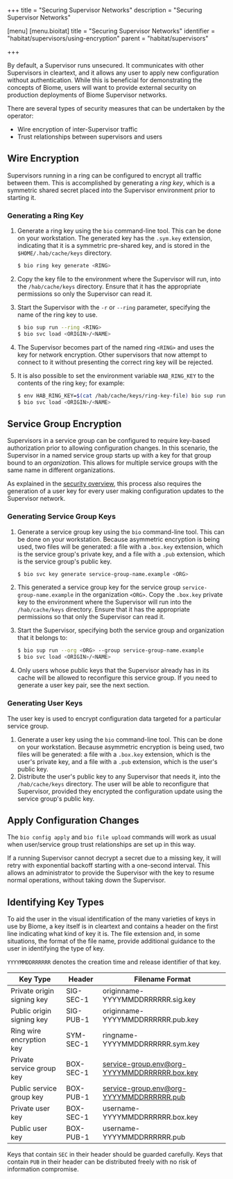 +++
title = "Securing Supervisor Networks"
description = "Securing Supervisor Networks"

[menu]
  [menu.bioitat]
    title = "Securing Supervisor Networks"
    identifier = "habitat/supervisors/using-encryption"
    parent = "habitat/supervisors"

+++

By default, a Supervisor runs unsecured. It communicates with other Supervisors in cleartext, and it allows any user to apply new configuration without authentication. While this is beneficial for demonstrating the concepts of Biome, users will want to provide external security on production deployments of Biome Supervisor networks.

There are several types of security measures that can be undertaken by the operator:

* Wire encryption of inter-Supervisor traffic
* Trust relationships between supervisors and users

## Wire Encryption

Supervisors running in a ring can be configured to encrypt all traffic between them. This is accomplished by generating a _ring key_, which is a symmetric shared secret placed into the Supervisor environment prior to starting it.

### Generating a Ring Key

1. Generate a ring key using the `bio` command-line tool. This can be done on your workstation. The generated key has the `.sym.key` extension, indicating that it is a symmetric pre-shared key, and is stored in the `$HOME/.hab/cache/keys` directory.

    ```bash
    $ bio ring key generate <RING>
    ```

2. Copy the key file to the environment where the Supervisor will run, into the `/hab/cache/keys` directory. Ensure that it has the appropriate permissions so only the Supervisor can read it.
3. Start the Supervisor with the `-r` or `--ring` parameter, specifying the name of the ring key to use.

    ```bash
    $ bio sup run --ring <RING>
    $ bio svc load <ORIGIN>/<NAME>
    ```

4. The Supervisor becomes part of the named ring `<RING>` and uses the key for network encryption. Other supervisors that now attempt to connect to it without presenting the correct ring key will be rejected.
5. It is also possible to set the environment variable `HAB_RING_KEY` to the contents of the ring key; for example:

    ```bash
    $ env HAB_RING_KEY=$(cat /hab/cache/keys/ring-key-file) bio sup run
    $ bio svc load <ORIGIN>/<NAME>
    ```

## Service Group Encryption

Supervisors in a service group can be configured to require key-based authorization prior to allowing configuration changes. In this scenario, the Supervisor in a named service group starts up with a key for that group bound to an _organization_. This allows for multiple service groups with the same name in different organizations.

As explained in the [security overview](/docs/internals#crypto-internals), this process also requires the generation of a user key for every user making configuration updates to the Supervisor network.

### Generating Service Group Keys

1. Generate a service group key using the `bio` command-line tool. This can be done on your workstation. Because asymmetric encryption is being used, two files will be generated: a file with a `.box.key` extension, which is the service group's private key, and a file with a `.pub` extension, which is the service group's public key.

    ```bash
    $ bio svc key generate service-group-name.example <ORG>
    ```

2. This generated a service group key for the service group `service-group-name.example` in the organization `<ORG>`. Copy the `.box.key` private key to the environment where the Supervisor will run into the `/hab/cache/keys` directory. Ensure that it has the appropriate permissions so that only the Supervisor can read it.
3. Start the Supervisor, specifying both the service group and organization that it belongs to:

    ```bash
    $ bio sup run --org <ORG> --group service-group-name.example
    $ bio svc load <ORIGIN>/<NAME>
    ```

4. Only users whose public keys that the Supervisor already has in its cache will be allowed to reconfigure this service group. If you need to generate a user key pair, see the next section.

### Generating User Keys

The user key is used to encrypt configuration data targeted for a particular service group.

1. Generate a user key using the `bio` command-line tool. This can be done on your workstation. Because asymmetric encryption is being used, two files will be generated: a file with a `.box.key` extension, which is the user's private key, and a file with a `.pub` extension, which is the user's public key.
2. Distribute the user's public key to any Supervisor that needs it, into the `/hab/cache/keys` directory. The user will be able to reconfigure that Supervisor, provided they encrypted the configuration update using the service group's public key.

## Apply Configuration Changes

The `bio config apply` and `bio file upload` commands will work as usual when user/service group trust relationships are set up in this way.

If a running Supervisor cannot decrypt a secret due to a missing key, it will retry with exponential backoff starting with a one-second interval. This allows an administrator to provide the Supervisor with the key to resume normal operations, without taking down the Supervisor.

## Identifying Key Types

To aid the user in the visual identification of the many varieties of keys in use by Biome, a key itself is in cleartext and contains a header on the first line indicating what kind of key it is. The file extension and, in some situations, the format of the file name, provide additional guidance to the user in identifying the type of key.

`YYYYMMDDRRRRRR` denotes the creation time and release identifier of that key.

| Key Type | Header | Filename Format |
|----------|--------|-----------------|
| Private origin signing key | SIG-SEC-1 | originname-YYYYMMDDRRRRRR.sig.key |
| Public origin signing key | SIG-PUB-1 | originname-YYYYMMDDRRRRRR.pub.key |
| Ring wire encryption key | SYM-SEC-1 | ringname-YYYYMMDDRRRRRR.sym.key |
| Private service group key | BOX-SEC-1 | service-group.env@org-YYYYMMDDRRRRRR.box.key |
| Public service group key | BOX-PUB-1 | service-group.env@org-YYYYMMDDRRRRRR.pub |
| Private user key | BOX-SEC-1 | username-YYYYMMDDRRRRRR.box.key |
| Public user key | BOX-PUB-1 | username-YYYYMMDDRRRRRR.pub |

Keys that contain `SEC` in their header should be guarded carefully. Keys that contain `PUB` in their header can be distributed freely with no risk of information compromise.
